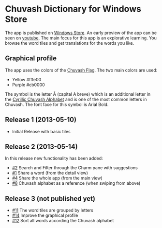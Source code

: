 Chuvash Dictionary for Windows Store
============

The app is published on [Windows Store](http://bit.ly/ZQ2fDM). An early preview of the app can be seen on [youtube](http://www.youtube.com/watch?v=W6q8hrTL69M). The main focus for this app is an explorative learning. You browse the word tiles and get translations for the words you like.

## Graphical profile ##
The app uses the colors of the [Chuvash Flag](http://en.wikipedia.org/wiki/Flag_of_Chuvashia). The two main colors are used:

- Yellow #fffe00
- Purple #cb0000

The symbol is the letter Ă (capital A breve) which is an additional letter in the [Cyrillic Chuvash Alphabet](http://en.wikipedia.org/wiki/Cyrillic_alphabets#Chuvash) and is one of the most common letters in Chuvash. The font face for this symbol is Arial Bold.

## Release 1 (2013-05-10) ##

- Initial Release with basic tiles

## Release 2 (2013-05-14) ##
In this release new functionality has been added:

- [#2](/mirontoli/chuvash-dict/issues/2) Search and Filter through the Charm pane with suggestions
- [#1](/mirontoli/chuvash-dict/issues/1) Share a word (from the detail view) 
- [#4](/mirontoli/chuvash-dict/issues/4) Share the whole app (from the main view)
- [#8](/mirontoli/chuvash-dict/issues/8) Chuvash alphabet as a reference (when swiping from above)

## Release 3 (not published yet) ##

- [#11](/mirontoli/chuvash-dict/issues/11) The word tiles are grouped by letters
- [#14](/mirontoli/chuvash-dict/issues/14) Improve the graphical profile
- [#12](https://github.com/mirontoli/chuvash-dict/issues/12) Sort all words according the Chuvash alphabet